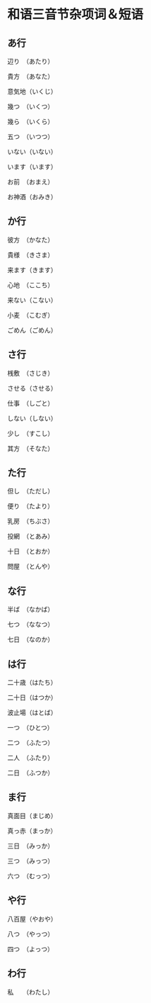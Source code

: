 # 和语三音节杂项词＆短语

## あ行

辺り　（あたり）

貴方　（あなた）

意気地（いくじ）

幾つ　（いくつ）

幾ら　（いくら）

五つ　（いつつ）

いない（いない）

います（います）

お前　（おまえ）

お神酒（おみき）

## か行

彼方　（かなた）

貴様　（きさま）

来ます（きます）

心地　（ここち）

来ない（こない）

小麦　（こむぎ）

ごめん（ごめん）

## さ行

桟敷　（さじき）

させる（させる）

仕事　（しごと）

しない（しない）

少し　（すこし）

其方　（そなた）

## た行

但し　（ただし）

便り　（たより）

乳房　（ちぶさ）

投網　（とあみ）

十日　（とおか）

問屋　（とんや）

## な行

半ば　（なかば）

七つ　（ななつ）

七日　（なのか）

## は行

二十歳（はたち）

二十日（はつか）

波止場（はとば）

一つ　（ひとつ）

二つ　（ふたつ）

二人　（ふたり）

二日　（ふつか）

## ま行

真面目（まじめ）

真っ赤（まっか）

三日　（みっか）

三つ　（みっつ）

六つ　（むっつ）

## や行

八百屋（やおや）

八つ　（やっつ）

四つ　（よっつ）

## わ行

私　　（わたし）
